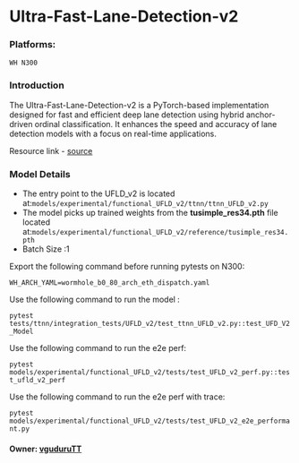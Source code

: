 # Ultra-Fast-Lane-Detection-v2

### Platforms:
    WH N300

### Introduction

The Ultra-Fast-Lane-Detection-v2 is a PyTorch-based implementation designed for fast and efficient deep lane detection using hybrid anchor-driven ordinal classification. It enhances the speed and accuracy of lane detection models with a focus on real-time applications.

Resource link - [source](https://github.com/cfzd/Ultra-Fast-Lane-Detection-v2)

### Model Details

- The entry point to the UFLD_v2 is located at:`models/experimental/functional_UFLD_v2/ttnn/ttnn_UFLD_v2.py`
- The model picks up trained weights from the **tusimple_res34.pth** file located at:`models/experimental/functional_UFLD_v2/reference/tusimple_res34.pth`
- Batch Size :1

Export the following command before running pytests on N300:

`WH_ARCH_YAML=wormhole_b0_80_arch_eth_dispatch.yaml`

Use the following command to run the model :

`pytest tests/ttnn/integration_tests/UFLD_v2/test_ttnn_UFLD_v2.py::test_UFD_V2_Model`

Use the following command to run the e2e perf:

`pytest models/experimental/functional_UFLD_v2/tests/test_UFLD_v2_perf.py::test_ufld_v2_perf`

Use the following command to run the e2e perf with trace:

`pytest models/experimental/functional_UFLD_v2/tests/test_UFLD_v2_e2e_performant.py`

#### Owner: [vguduruTT](https://github.com/vguduruTT)
